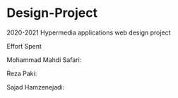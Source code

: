 # Design-Project
2020-2021 Hypermedia applications web design project




Effort Spent



Mohammad Mahdi Safari:









Reza Paki:










Sajad Hamzenejadi: 
